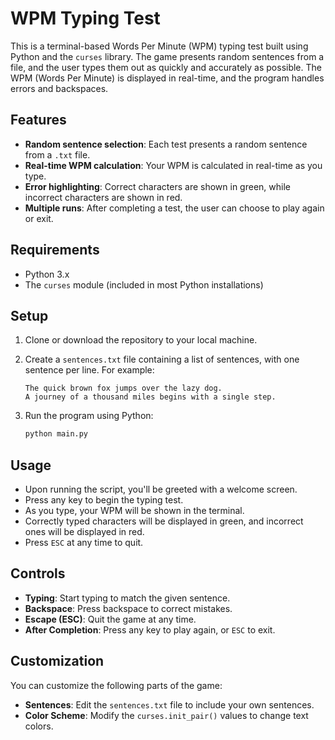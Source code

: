 # WPM Typing Test

This is a terminal-based Words Per Minute (WPM) typing test built using Python and the `curses` library. The game presents random sentences from a file, and the user types them out as quickly and accurately as possible. The WPM (Words Per Minute) is displayed in real-time, and the program handles errors and backspaces.

## Features
- **Random sentence selection**: Each test presents a random sentence from a `.txt` file.
- **Real-time WPM calculation**: Your WPM is calculated in real-time as you type.
- **Error highlighting**: Correct characters are shown in green, while incorrect characters are shown in red.
- **Multiple runs**: After completing a test, the user can choose to play again or exit.

## Requirements
- Python 3.x
- The `curses` module (included in most Python installations)

## Setup

1. Clone or download the repository to your local machine.
2. Create a `sentences.txt` file containing a list of sentences, with one sentence per line. For example:
    ```
    The quick brown fox jumps over the lazy dog.
    A journey of a thousand miles begins with a single step.
    ```
3. Run the program using Python:

    ```bash
    python main.py
    ```

## Usage

- Upon running the script, you'll be greeted with a welcome screen.
- Press any key to begin the typing test.
- As you type, your WPM will be shown in the terminal.
- Correctly typed characters will be displayed in green, and incorrect ones will be displayed in red.
- Press `ESC` at any time to quit.

## Controls
- **Typing**: Start typing to match the given sentence.
- **Backspace**: Press backspace to correct mistakes.
- **Escape (ESC)**: Quit the game at any time.
- **After Completion**: Press any key to play again, or `ESC` to exit.

## Customization

You can customize the following parts of the game:
- **Sentences**: Edit the `sentences.txt` file to include your own sentences.
- **Color Scheme**: Modify the `curses.init_pair()` values to change text colors.